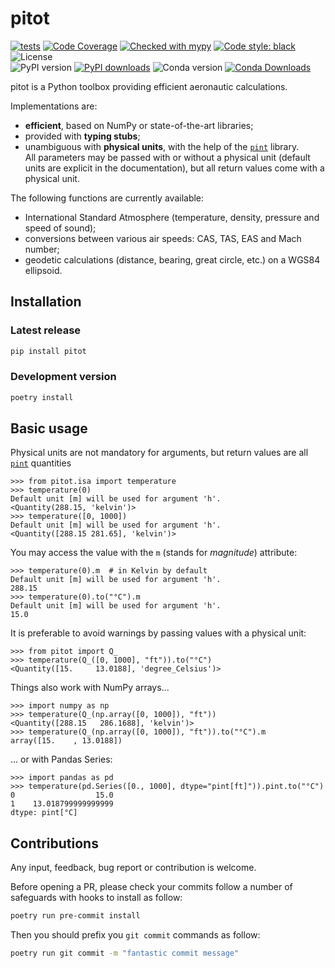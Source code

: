 # pitot

[![tests](https://github.com/atmdata/pitot/actions/workflows/run-tests.yml/badge.svg)](https://github.com/atmdata/pitot/actions/workflows/run-tests.yml)
[![Code Coverage](https://img.shields.io/codecov/c/github/atmdata/pitot.svg)](https://codecov.io/gh/atmdata/pitot)
[![Checked with mypy](https://img.shields.io/badge/mypy-checked-blue.svg)](https://mypy.readthedocs.io/)
[![Code style: black](https://img.shields.io/badge/code%20style-black-black.svg)](https://github.com/psf/black)
![License](https://img.shields.io/pypi/l/pitot.svg)\
![PyPI version](https://img.shields.io/pypi/v/pitot)
[![PyPI downloads](https://img.shields.io/pypi/dm/pitot)](https://pypi.org/project/pitot)
![Conda version](https://img.shields.io/conda/vn/conda-forge/pitot)
[![Conda Downloads](https://img.shields.io/conda/dn/conda-forge/pitot.svg)](https://anaconda.org/conda-forge/pitot)

pitot is a Python toolbox providing efficient aeronautic calculations.

Implementations are:

- **efficient**, based on NumPy or state-of-the-art libraries;
- provided with **typing stubs**;
- unambiguous with **physical units**, with the help of the [`pint`](https://pint.readthedocs.io/) library.  
  All parameters may be passed with or without a physical unit (default units are explicit in the documentation), but all return values come with a physical unit.

The following functions are currently available:

- International Standard Atmosphere (temperature, density, pressure and speed of sound);
- conversions between various air speeds: CAS, TAS, EAS and Mach number;
- geodetic calculations (distance, bearing, great circle, etc.) on a WGS84 ellipsoid.

## Installation

### Latest release

```sh
pip install pitot
```

### Development version

```sh
poetry install
```

## Basic usage

Physical units are not mandatory for arguments, but return values are all [`pint`](https://pint.readthedocs.io/) quantities

```pycon
>>> from pitot.isa import temperature
>>> temperature(0)
Default unit [m] will be used for argument 'h'.
<Quantity(288.15, 'kelvin')>
>>> temperature([0, 1000])
Default unit [m] will be used for argument 'h'.
<Quantity([288.15 281.65], 'kelvin')>
```

You may access the value with the `m` (stands for _magnitude_) attribute:

```pycon
>>> temperature(0).m  # in Kelvin by default
Default unit [m] will be used for argument 'h'.
288.15
>>> temperature(0).to("°C").m
Default unit [m] will be used for argument 'h'.
15.0
```

It is preferable to avoid warnings by passing values with a physical unit:

```pycon
>>> from pitot import Q_
>>> temperature(Q_([0, 1000], "ft")).to("°C")
<Quantity([15.     13.0188], 'degree_Celsius')>
```

Things also work with NumPy arrays...

```pycon
>>> import numpy as np
>>> temperature(Q_(np.array([0, 1000]), "ft"))
<Quantity([288.15   286.1688], 'kelvin')>
>>> temperature(Q_(np.array([0, 1000]), "ft")).to("°C").m
array([15.    , 13.0188])
```

... or with Pandas Series:

```pycon
>>> import pandas as pd
>>> temperature(pd.Series([0., 1000], dtype="pint[ft]")).pint.to("°C")
0                  15.0
1    13.018799999999999
dtype: pint[°C]
```

## Contributions

Any input, feedback, bug report or contribution is welcome.

Before opening a PR, please check your commits follow a number of safeguards with hooks to install as follow:

```sh
poetry run pre-commit install
```

Then you should prefix you `git commit` commands as follow:

```sh
poetry run git commit -m "fantastic commit message"
```
